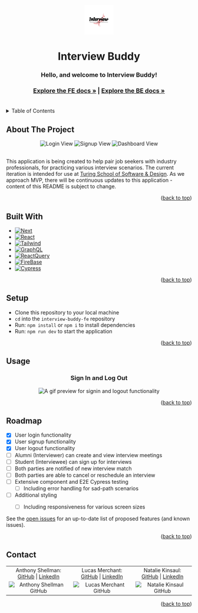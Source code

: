 <a name="readme-top"></a>
<!--
Template derived from Best-README-Template:
https://github.com/othneildrew/Best-README-Template
-->



<!-- PROJECT SHIELDS -->
<!--
*** I'm using markdown "reference style" links for readability.
*** Reference links are enclosed in brackets [ ] instead of parentheses ( ).
*** See the bottom of this document for the declaration of the reference variables
*** for contributors-url, forks-url, etc. This is an optional, concise syntax you may use.
*** https://www.markdownguide.org/basic-syntax/#reference-style-links
-->
<!--
[![Contributors][contributors-shield]][contributors-url]
[![Forks][forks-shield]][forks-url]
[![Stargazers][stars-shield]][stars-url]
[![Issues][issues-shield]][issues-url]
[![MIT License][license-shield]][license-url]
[![LinkedIn][linkedin-shield]][linkedin-url]
-->


<!-- PROJECT LOGO -->
<br />
<div align="center">
  <a href="https://github.com/github_username/repo_name">
    <img src="public/Interviewbuddylogo.png" alt="Logo" width="80" height="80">
  </a>
  <h1 align="center">Interview Buddy</h1>
  <h3 align="center"> Hello, and welcome to Interview Buddy!<h3/>

  <a href="https://github.com/Interview-Buddy/interview-buddy-fe"><strong>Explore the FE docs »</strong></a> |
  <a href="https://github.com/Interview-Buddy/interview_buddy_be"><strong>Explore the BE docs »</strong></a>
  <br />
  <br />
<!--     <a href="https://github.com/github_username/repo_name">View Demo</a>
    ·
    <a href="https://github.com/github_username/repo_name/issues">Report Bug</a>
    ·
    <a href="https://github.com/github_username/repo_name/issues">Request Feature</a> -->
  </p>
</div>



<!-- TABLE OF CONTENTS -->
<details>
  <summary>Table of Contents</summary>
  <ol>
    <li><a href="#about-the-project">About The Project</a></li>
    <li><a href="#built-with">Built With</a></li>
    <li><a href="#setup">Setup</a></li>
    <li><a href="#usage">Usage</a></li>
    <li><a href="#roadmap">Roadmap</a></li>
    <li><a href="#contact">Contact</a></li>
    <li><a href="#acknowledgments">Acknowledgments</a></li>
  </ol>
</details>



<!-- ABOUT THE PROJECT -->
## About The Project

<div align="center">
  <img width="340" alt="Login View" src="https://user-images.githubusercontent.com/100455148/264786560-67f9bf83-dc4f-42b4-845b-81e2e6a0b9e8.png">
  <img width="340" alt="Signup View" src="https://user-images.githubusercontent.com/100455148/264785714-6aedb28c-0e5b-45fe-93e4-dfb37756dfe7.png">
  <img width="340" alt="Dashboard View" src="https://user-images.githubusercontent.com/100455148/264782178-d8f06725-e8d6-4021-8342-84fe2fc61fc9.png">
</div>
<br />
<p>
  This application is being created to help pair job seekers with industry professionals, for practicing various interview scenarios.
  The current iteration is intended for use at <a href="https://turing.edu/">Turing School of Software & Design</a>.
  As we approach MVP, there will be continuous updates to this application - content of this README is subject to change.
</p>

<p align="right">(<a href="#readme-top">back to top</a>)</p>



## Built With

* [![Next][Next.js]][Next-url]
* [![React][React.js]][React-url]
* [![Tailwind][Tailwindcss.com]][Tailwind-url]
* [![GraphQL][Graphql.org]][Graphql-url]
* [![ReactQuery][Tanstack.com]][ReactQuery-url]
* [![FireBase][Firebase.google.com]][FireBase-url]
* [![Cypress][Cypress.io]][Cypress-url]

<p align="right">(<a href="#readme-top">back to top</a>)</p>



<!-- Setup -->
## Setup
- Clone this repository to your local machine
- `cd` into the `interview-buddy-fe` repository
- Run: `npm install` or `npm i` to install dependencies
- Run: `npm run dev` to start the application


<p align="right">(<a href="#readme-top">back to top</a>)</p>



<!-- USAGE EXAMPLES -->
## Usage

<h3 align="center">Sign In and Log Out</h3>
<p align="center"><img src="https://user-images.githubusercontent.com/100455148/264818400-05fd9e91-c20a-498b-b0ed-4a1c6886e09b.gif" alt="A gif preview for signin and logout functionality"></p>

<p align="right">(<a href="#readme-top">back to top</a>)</p>



<!-- ROADMAP -->
## Roadmap

- [x] User login functionality
- [x] User signup functionality
- [x] User logout functionality
- [ ] Alumni (Interviewer) can create and view interview meetings
- [ ] Student (Interviewee) can sign up for interviews
- [ ] Both parties are notified of new interview match
- [ ] Both parties are able to cancel or reschedule an interview
- [ ] Extensive component and E2E Cypress testing
  - [ ] Including error handling for sad-path scenarios
- [ ] Additional styling
  - [ ] Including responsiveness for various screen sizes 
  

See the [open issues](https://github.com/Interview-Buddy/interview-buddy-fe/issues) for an up-to-date list of proposed features (and known issues).

<p align="right">(<a href="#readme-top">back to top</a>)</p>



<!-- CONTRIBUTING -->
<!--
## Contributing

Contributions are what make the open source community such an amazing place to learn, inspire, and create. Any contributions you make are **greatly appreciated**.

If you have a suggestion that would make this better, please fork the repo and create a pull request. You can also simply open an issue with the tag "enhancement".
Don't forget to give the project a star! Thanks again!

1. Fork the Project
2. Create your Feature Branch (`git checkout -b feature/AmazingFeature`)
3. Commit your Changes (`git commit -m 'Add some AmazingFeature'`)
4. Push to the Branch (`git push origin feature/AmazingFeature`)
5. Open a Pull Request

<p align="right">(<a href="#readme-top">back to top</a>)</p>
-->


<!-- LICENSE -->
<!--
## License

Distributed under the MIT License. See `LICENSE.txt` for more information.

<p align="right">(<a href="#readme-top">back to top</a>)</p>
-->


<!-- CONTACT -->
## Contact

<table align="center">
  <tr>
    <td align="center"> Anthony Shellman: <a href="https://github.com/Ant-Shell">GitHub</a> | <a href="https://www.linkedin.com/in/anthonyshellman/">LinkedIn</a></td>
    <td align="center"> Lucas Merchant: <a href="https://github.com/lbmerchant93">GitHub</a> | <a href="https://www.linkedin.com/in/lucas-merchant93/">LinkedIn</a></td>
    <td align="center"> Natalie Kinsaul: <a href="https://github.com/nkinsaul">GitHub</a> | <a href="https://www.linkedin.com/in/natalie-kinsaul/">LinkedIn</a></td>
  </tr>
 <td align="center"><img src="https://avatars.githubusercontent.com/u/100455148?v=4" alt="Anthony Shellman GitHub"
 width="200" height="auto" /></td>
 <td align="center"><img src="https://avatars.githubusercontent.com/u/69216459?v=4" alt="Lucas Merchant GitHub"
 width="200" height="auto" /></td>
 <td align="center"><img src="https://avatars.githubusercontent.com/u/67208858?v=4" alt="Natalie Kinsaul GitHub"
 width="200" height="auto" /></td>
</table>

<p align="right">(<a href="#readme-top">back to top</a>)</p>



<!-- ACKNOWLEDGMENTS -->
<!--
## Acknowledgments

* []()
* []()
* []()

<p align="right">(<a href="#readme-top">back to top</a>)</p>
-->


<!-- MARKDOWN LINKS & IMAGES -->
<!-- https://www.markdownguide.org/basic-syntax/#reference-style-links -->
[contributors-shield]: https://img.shields.io/github/contributors/github_username/repo_name.svg?style=for-the-badge
[contributors-url]: https://github.com/github_username/repo_name/graphs/contributors
[forks-shield]: https://img.shields.io/github/forks/github_username/repo_name.svg?style=for-the-badge
[forks-url]: https://github.com/github_username/repo_name/network/members
[stars-shield]: https://img.shields.io/github/stars/github_username/repo_name.svg?style=for-the-badge
[stars-url]: https://github.com/github_username/repo_name/stargazers
[issues-shield]: https://img.shields.io/github/issues/github_username/repo_name.svg?style=for-the-badge
[issues-url]: https://github.com/github_username/repo_name/issues
[license-shield]: https://img.shields.io/github/license/github_username/repo_name.svg?style=for-the-badge
[license-url]: https://github.com/github_username/repo_name/blob/master/LICENSE.txt
[linkedin-shield]: https://img.shields.io/badge/-LinkedIn-black.svg?style=for-the-badge&logo=linkedin&colorB=555
[linkedin-url]: https://linkedin.com/in/linkedin_username
[Next.js]: https://img.shields.io/badge/next.js-000000?style=for-the-badge&logo=nextdotjs&logoColor=white
[Next-url]: https://nextjs.org/
[React.js]: https://img.shields.io/badge/React-20232A?style=for-the-badge&logo=react&logoColor=61DAFB
[React-url]: https://reactjs.org/
[Tailwindcss.com]: https://img.shields.io/badge/Tailwindcss-35495E?style=for-the-badge&logo=tailwindcss&logoColor=4FC08D
[Tailwind-url]: https://tailwindcss.com/
[Graphql.org]: https://img.shields.io/badge/GraphQL-49254A?style=for-the-badge&logo=graphql&logoColor=E11298
[Graphql-url]: https://graphql.org/
[Tanstack.com]: https://img.shields.io/badge/React%20Query-121826?style=for-the-badge&logo=reactquery&logoColor=E11298
[ReactQuery-url]: https://tanstack.com/
[Firebase.google.com]: https://img.shields.io/badge/Firebase-3375FE?style=for-the-badge&logo=firebase&logoColor=F8CB54
[FireBase-url]: https://firebase.google.com/
[Cypress.io]: https://img.shields.io/badge/Cypress-32757E?style=for-the-badge&logo=cypress&logoColor=83CFAA
[Cypress-url]: https://www.cypress.io/